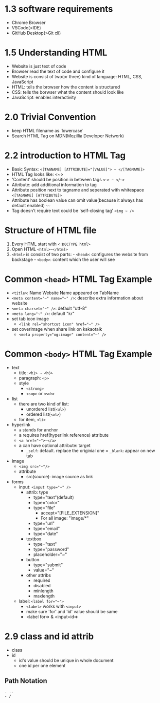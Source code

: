 # 1.3 software requirements
 - Chrome Browser
 - VSCode(>IDE)
 - GitHub Desktop(>Git cli)
 
# 1.5 Understanding HTML
  - Website is just text of code
  - Browser read the text of code and configure it
  - Website is consist of two(or three) kind of language: HTML, CSS, JavaScript
  - HTML: tells the browser how the content is structured
  - CSS: tells the borwser what the content should look like
  - JavaScript: enables interactivity
  
# 2.0 Trivial Convention
  - keep HTML filename as 'lowercase'
  - Search HTML Tag on MDN(Mozillia Developer Network)

# 2.2 introduction to HTML Tag
  - Basic Syntax: `<[TAGNAME] [ATTRIBUTE]="[VALUE]"> ~ </[TAGNAME]>`
  - HTML Tag looks like: <~>
  - 'Content' should be position in between tags
  	`<~> ~ </~>`
  - Attribute: add additional information to tag
  - Attribute position next to tagname and seperated with whitespace
  	`<[TAGNAME] [ATTRIBUTE]>`
  - Attribute has boolean value can omit value(because it always has default enabled)
  	`~~`
  - Tag doesn't require text could be 'self-closing tag'
  	`<img ~ />`

# Structure of HTML file
  1. Every HTML start with `<!DOCTYPE html>`
  2. Open HTML `<html>~</html>`
  3. `<html>` is consist of two parts:
  	- `<head>`: configures the website from backstage
	- `<body>`: content which the user will see

# Common `<head>` HTML Tag Example
   - `<title>`: Name Website Name appeared on TabName
   - `<meta content="~" name="~" />`: describe extra information about website
   - `<meta charset="~" />`: default "utf-8"
   - `<meta lang="~" />`: default "kr"
   - set tab icon image
   		- `<link rel="shortcut icon" href="~" />`
   - set coverimage when share link on kakaotalk
		- `<meta property="og:image" content="~" />`

# Common `<body>` HTML Tag Example
 - text
 	- title: `<h1> ~ <h6>`
	- paragraph: `<p>`
	- style
		- `<strong>`
		- `<sup>` or `<sub>`
 - list
 	- there are two kind of list:
		- unordered list(`<ul>`)
		- ordered list(`<ol>`)
 	- for item, `<li>`
 - hyperlink
 	- `a` stands for anchor
	- a requires href(hyperlink reference) attribute
	- `<a href="~">~</a>`
	- a can have optional attribute: target
	  - `_self`: default. replace the originial one
	  = `_blank`: appear on new tab
  - image
  	- `<img src="~"/>`
	- attribute
		- src(source): image source as link
  - forms
  	- input: `<input type="~" />`
		- attrib: type
			- type="text"(default)
			- type="color"
			- type="file"
				- accept="[FILE_EXTENSION]"
				- For all image: "image/*"
			- type="url"
			- type="email"
			- type="date"
		- textbox
			- type="text"
			- type="password"
			- placeholder="~"
		- button
			- type="submit"
			- value="~"
		- other attribs
			- required
			- disabled
			- minlength
			- maxlength
	- label: `<label for="~">`
		- `<label>` works with `<input>`
		- make sure 'for' and 'id' value should be same
		- <label for=> & <input=id=>
		
# 2.9 class and id attrib
  - class
  - id
	- id's value should be unique in whole document
	- one id per one element

## Path Notation
	- ..
	- /
	